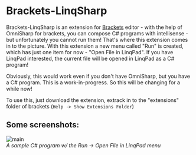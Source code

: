# Brackets-LinqSharp

Brackets-LinqSharp is an extension for [Brackets](http://brackets.io/) editor - with the help of OmniSharp for brackets, you can 
compose C# programs with intellisense - but unfortunately you cannot run them! That's where this extension comes in to the picture.
With this extension a new menu called "Run" is created, which has just one item for now - "Open File in LinqPad". If you have LinqPad
interested, the current file will be opened in LinqPad as a C# program!

Obviously, this would work even if you don't have OmniSharp, but you have a C# program. This is a work-in-progress. So this will
be changing for a while now!

To use this, just download the extension, extrack in to the "extensions" folder of brackets (`Help -> Show Extensions Folder`)

## Some screenshots:

![main](screenshots/default.jpg)  
*A sample C# program w/ the Run -> Open File in LinqPad menu*
